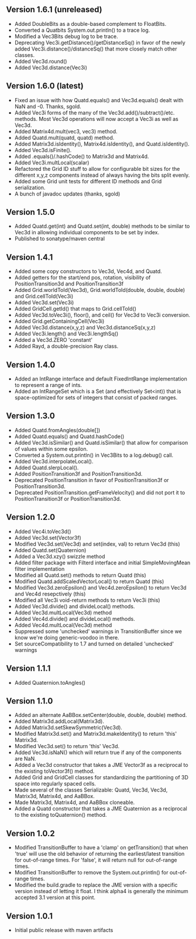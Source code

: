 Version 1.6.1 (unreleased)
--------------
* Added DoubleBits as a double-based complement to FloatBits.
* Converted a Quatbits System.out.println() to a trace log.
* Modified a Vec3Bits debug log to be trace.
* Deprecating Vec3i.getDistance()/getDistanceSq() in favor of the
    newly added Vec3i.distance()/distanceSq() that more closely
    match other classes.
* Added Vec3d.round()
* Added Vec3d.distance(Vec3i)


Version 1.6.0 (latest)
--------------
* Fixed an issue with how Quatd.equals() and Vec3d.equals() dealt with
    NaN and -0.  Thanks, sgold.
* Added Vec3i forms of the many of the Vec3d.add()/subtract()/etc. methods.
    Most Vec3d operations will now accept a Vec3i as well as Vec3d.
* Added Matrix4d.mult(vec3, vec3) method.
* Added Quatd.mult(quatd, quatd) method.
* Added Matrix3d.isIdentity(), Matrix4d.isIdentity(), and Quatd.isIdentity().
* Added Vec3d.isFinite().
* Added .equals()/.hashCode() to Matrix3d and Matrix4d.
* Added Vec3i.multLocal(scalar)
* Refactored the Grid ID stuff to allow for configurable bit sizes for the
    different x,y,z components instead of always having the bits split evenly.
* Added some Grid unit tests for different ID methods and Grid serialization.
* A bunch of javadoc updates (thanks, sgold)


Version 1.5.0
--------------
* Added Quatd.get(int) and Quatd.set(int, double) methods to be similar
    to Vec3d in allowing individual components to be set by index.
* Published to sonatype/maven central


Version 1.4.1
--------------
* Added some copy constructors to Vec3d, Vec4d, and Quatd.
* Added getters for the start/end pos, rotation, visibility of
    PositionTransition3d and PositionTransition3f
* Added Grid.worldToId(Vec3d), Grid.worldToId(double, double, double)
    and Grid.cellToId(Vec3i)
* Added Vec3d.set(Vec3i)
* Added GridCell.getId() that maps to Grid.cellToId()
* Added Vec3d.toVec3i(), floor(), and ceil() for Vec3d to Vec3i conversion.
* Added Grid.getContainingCell(Vec3i)
* Added Vec3d.distance(x,y,z) and Vec3d.distanceSq(x,y,z)
* Added Vec3i.length() and Vec3i.lengthSq()
* Added a Vec3d.ZERO 'constant'
* Added Rayd, a double-precision Ray class.


Version 1.4.0
--------------
* Added an IntRange interface and default FixedIntRange implementation to
    represent a range of ints.
* Added an IntRangeSet which is a Set<Integer> (and effectively Set<int))
    that is space-optimized for sets of integers that consist of packed ranges.


Version 1.3.0
--------------
* Added Quatd.fromAngles(double[])
* Added Quatd.equals() and Quatd.hashCode()
* Added Vec3d.isSimilar() and Quatd.isSimilar() that allow for
    comparison of values within some epsilon.
* Converted a System.out.println() in Vec3Bits to a log.debug() call.
* Added Vec3d.interpolateLocal().
* Added Quatd.slerpLocal().
* Added PositionTransition3f and PositionTransition3d.
* Deprecated PositionTransition in favor of PositionTransition3f or
    PositionTransition3d.
* Deprecated PositionTransition.getFrameVelocity() and did not port it
    to PositionTransition3f or PositionTransition3d.


Version 1.2.0
--------------
* Added Vec4i.toVec3d()
* Added Vec3d.set(Vector3f)
* Modified Vec3d.set(Vec3d) and set(index, val) to return Vec3d (this)
* Added Quatd.set(Quaternion)
* Added a Vec3d.xzy() swizzle method
* Added filter package with Filterd interface and initial
    SimpleMovingMean filter implementation
* Modified all Quatd.set() methods to return Quatd (this)
* Modified Quatd.addScaledVectorLocal() to return Quatd (this)
* Modified Vec3d.zeroEpsilon() and Vec4d.zeroEpsilon() to return
    Vec3d and Vec4d resepctively (this)
* Modified all Vec3i void-return methods to return Vec3i (this)
* Added Vec3d.divide() and divideLocal() methods.
* Added Vec3d.multLocal(Vec3d) method
* Added Vec4d.divide() and divideLocal() methods.
* Added Vec4d.multLocal(Vec3d) method
* Suppressed some 'unchecked' warnings in TransitionBuffer since we
    know we're doing generic-voodoo in there.
* Set sourceCompatibility to 1.7 and turned on detailed 'unchecked' warnings



Version 1.1.1
--------------
* Added Quaternion.toAngles()


Version 1.1.0
--------------
* Added an alternate AaBBox.setCenter(double, double, double) method.
* Added Matrix3d.addLocal(Matrix3d).
* Added Matrix3d.setSkewSymmetric(Vec3d).
* Modified Matrix3d.set() and Matrix3d.makeIdentity() to return 'this'
    Matrix3d.
* Modified Vec3d.set() to return 'this' Vec3d.
* Added Vec3d.isNaN() which will return true if any of the components
    are NaN.
* Added a Vec3d constructor that takes a JME Vector3f as a reciprocal to
    the existing toVector3f() method.
* Added Grid and GridCell classes for standardizing the partitioning of
    3D space into regularly spaced cells.
* Made several of the classes Serializable: Quatd, Vec3d, Vec3d, Matrix3d,
    Matrix4d, and AaBBox.
* Made Matrix3d, Matrix4d, and AaBBox cloneable.
* Added a Quatd constructor that takes a JME Quaternion as a reciprocal to
    the existing toQuaternion() method.


Version 1.0.2
--------------
* Modified TransitionBuffer to have a 'clamp' on getTransition()
    that when 'true' will use the old behavior of returning the
    earliest/latest transition for out-of-range times.  For 'false',
    it will return null for out-of-range times.
* Modified TransitionBuffer to remove the System.out.println() for
    out-of-range times.
* Modified the build.gradle to replace the JME version with a specific
    version instead of letting it float.  I think alpha4 is generally
    the minimum accepted 3.1 version at this point.


Version 1.0.1
--------------
* Initial public release with maven artifacts

